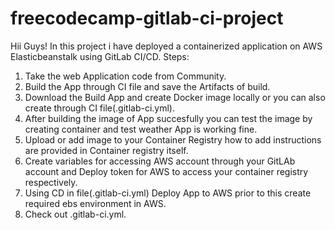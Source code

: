 # freecodecamp-gitlab-ci-project
Hii Guys! In this project i have deployed a containerized application on AWS Elasticbeanstalk using GitLab CI/CD.
Steps:
1. Take the web Application code from Community.
2. Build the App through CI file and save the Artifacts of build.
3. Download the Build App and create Docker image locally or you can also create through CI file(.gitlab-ci.yml).
4. After building the image of App succesfully you can test the image by creating container and test weather App is working fine.
5. Upload or add image to your Container Registry how to add instructions are provided in Container registry itself.
6. Create variables for accessing AWS account through your GitLAb account and Deploy token for AWS to access your container registry respectively.
7. Using CD in file(.gitlab-ci.yml) Deploy App to AWS prior to this create required ebs environment in AWS.
8. Check out .gitlab-ci.yml.
